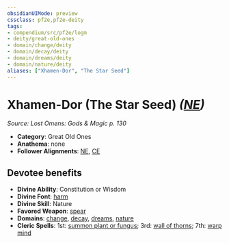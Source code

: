 ```yaml
---
obsidianUIMode: preview
cssclass: pf2e,pf2e-deity
tags:
- compendium/src/pf2e/logm
- deity/great-old-ones
- domain/change/deity
- domain/decay/deity
- domain/dreams/deity
- domain/nature/deity
aliases: ["Xhamen-Dor", "The Star Seed"]
---
```

# Xhamen-Dor (The Star Seed) *([NE](../../../rules/traits/neutral-evil-b1.md))*  
*Source: Lost Omens: Gods & Magic p. 130*  

- **Category**: Great Old Ones
- **Anathema**: none
- **Follower Alignments**: [NE](../../../rules/traits/neutral-evil-b1.md), [CE](../../../rules/traits/chaotic-evil-b1.md)

## Devotee benefits

- **Divine Ability**: Constitution or Wisdom
- **Divine Font**: [harm](../../spells/harm.md)
- **Divine Skill**: Nature
- **Favored Weapon**: [spear](../../equipment/items/spear.md)
- **Domains**: [change](../domains.md#Change), [decay](../domains.md#Decay), [dreams](../domains.md#Dreams), [nature](../domains.md#Nature)
- **Cleric Spells**: 1st: [summon plant or fungus](../../spells/summon-plant-or-fungus.md); 3rd: [wall of thorns](../../spells/wall-of-thorns.md); 7th: [warp mind](../../spells/warp-mind.md)